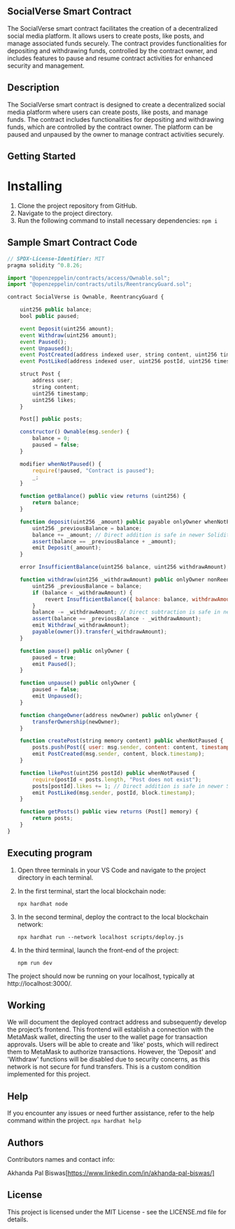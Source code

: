 ## SocialVerse Smart Contract
The SocialVerse smart contract facilitates the creation of a decentralized social media platform. It allows users to create posts, like posts, and manage associated funds securely. The contract provides functionalities for depositing and withdrawing funds, controlled by the contract owner, and includes features to pause and resume contract activities for enhanced security and management.

## Description
The SocialVerse smart contract is designed to create a decentralized social media platform where users can create posts, like posts, and manage funds. The contract includes functionalities for depositing and withdrawing funds, which are controlled by the contract owner. The platform can be paused and unpaused by the owner to manage contract activities securely.

## Getting Started
# Installing

1. Clone the project repository from GitHub.
2. Navigate to the project directory.
3. Run the following command to install necessary dependencies:
``
   npm i
``

## Sample Smart Contract Code

``` javascript
// SPDX-License-Identifier: MIT
pragma solidity ^0.8.26;

import "@openzeppelin/contracts/access/Ownable.sol";
import "@openzeppelin/contracts/utils/ReentrancyGuard.sol";

contract SocialVerse is Ownable, ReentrancyGuard {

    uint256 public balance;
    bool public paused;

    event Deposit(uint256 amount);
    event Withdraw(uint256 amount);
    event Paused();
    event Unpaused();
    event PostCreated(address indexed user, string content, uint256 timestamp);
    event PostLiked(address indexed user, uint256 postId, uint256 timestamp);

    struct Post {
        address user;
        string content;
        uint256 timestamp;
        uint256 likes;
    }

    Post[] public posts;

    constructor() Ownable(msg.sender) {
        balance = 0;
        paused = false;
    }

    modifier whenNotPaused() {
        require(!paused, "Contract is paused");
        _;
    }

    function getBalance() public view returns (uint256) {
        return balance;
    }

    function deposit(uint256 _amount) public payable onlyOwner whenNotPaused {
        uint256 _previousBalance = balance;
        balance += _amount; // Direct addition is safe in newer Solidity versions
        assert(balance == _previousBalance + _amount);
        emit Deposit(_amount);
    }

    error InsufficientBalance(uint256 balance, uint256 withdrawAmount);

    function withdraw(uint256 _withdrawAmount) public onlyOwner nonReentrant whenNotPaused {
        uint256 _previousBalance = balance;
        if (balance < _withdrawAmount) {
            revert InsufficientBalance({ balance: balance, withdrawAmount: _withdrawAmount });
        }
        balance -= _withdrawAmount; // Direct subtraction is safe in newer Solidity versions
        assert(balance == _previousBalance - _withdrawAmount);
        emit Withdraw(_withdrawAmount);
        payable(owner()).transfer(_withdrawAmount);
    }

    function pause() public onlyOwner {
        paused = true;
        emit Paused();
    }

    function unpause() public onlyOwner {
        paused = false;
        emit Unpaused();
    }

    function changeOwner(address newOwner) public onlyOwner {
        transferOwnership(newOwner);
    }

    function createPost(string memory content) public whenNotPaused {
        posts.push(Post({ user: msg.sender, content: content, timestamp: block.timestamp, likes: 0 }));
        emit PostCreated(msg.sender, content, block.timestamp);
    }

    function likePost(uint256 postId) public whenNotPaused {
        require(postId < posts.length, "Post does not exist");
        posts[postId].likes += 1; // Direct addition is safe in newer Solidity versions
        emit PostLiked(msg.sender, postId, block.timestamp);
    }

    function getPosts() public view returns (Post[] memory) {
        return posts;
    }
}
```


## Executing program

1. Open three terminals in your VS Code and navigate to the project directory in each terminal.
2. In the first terminal, start the local blockchain node:


   ``
    npx hardhat node
   ``
4. In the second terminal, deploy the contract to the local blockchain network:


   ``
    npx hardhat run --network localhost scripts/deploy.js
   ``
6. In the third terminal, launch the front-end of the project:


   ``
    npm run dev
   ``

   
The project should now be running on your localhost, typically at http://localhost:3000/.


## Working

We will document the deployed contract address and subsequently develop the project’s frontend. This frontend will establish a connection with the MetaMask wallet, directing the user to the wallet page for transaction approvals. Users will be able to create and 'like' posts, which will redirect them to MetaMask to authorize transactions. However, the 'Deposit' and 'Withdraw' functions will be disabled due to security concerns, as this network is not secure for fund transfers. This is a custom condition implemented for this project.

## Help
If you encounter any issues or need further assistance, refer to the help command within the project.
``
    npx hardhat help
``
## Authors

Contributors names and contact info:

Akhanda Pal Biswas[https://www.linkedin.com/in/akhanda-pal-biswas/]

## License
This project is licensed under the MIT License - see the LICENSE.md file for details.
